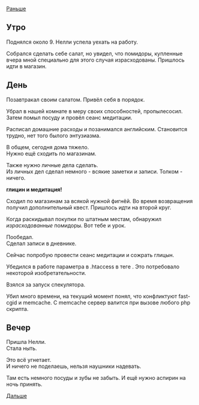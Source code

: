 [Раньше](2020.03.09.md)  
## Утро
Поднялся около 9. Нелли успела уехать на работу.

Собрался сделать себе салат, но увидел, что помидоры, купленные вчера мной специально для этого случая израсходованы. Пришлось идти в магазин.
## День
Позавтракал своим салатом. Привёл себя в порядок.

Убрал в нашей комнате в меру своих способностей, пропылесосил.  
Затем помыл посуду и провёл сеанс медитации.

Расписал домашние расходы и позанимался английским. Становится трудно, нет того былого энтузиазма.

В общем, сегодня дома тяжело.  
Нужно ещё сходить по магазинам.

Также нужно личные дела сделать.  
Из личных дел сделал немного - всякие заметки и записи. Толком - ничего.

**глицин и медитация!**

Сходил по магазинам за всякой нужной фигнёй. Во время возвращения получил дополнительный квест. Пришлось идти на второй круг.

Когда раскидывал покупки по штатным местам, обнаружил *израсходованные* помидоры. Вот тебе и урок.

Пообедал.  
Сделал записи в дневнике.

Сейчас попробую провести сеанс медитации и сожрать глицын.

Убедился в работе параметра в .htaccess в теге <IfModule>. Это потребовало некоторой изобретательности.

Взялся за запуск спекулятора.

Убил много времени, на текущий момент понял, что конфликтуют fast-cgid и memcache. С memcache сервер валится при вызове любого php скрипта.
## Вечер
Пришла Нелли.  
Стала ныть.

Это всё угнетает.  
И ничего не поделаешь, нельзя наушники надевать.

Там есть немного посуды и зубы не забыть. И ещё нужно аспирин на ночь принять.

[Дальше](2020.03.11.md)